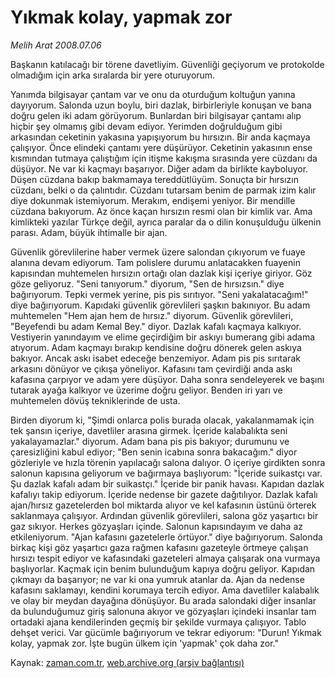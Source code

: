 # Yıkmak kolay, yapmak zor

*Melih Arat 2008.07.06*

<tr><td class="metin" colspan="2" style="padding-top: 20px; padding-left: 5px; padding-right: 10px;">Başkanın katılacağı bir törene davetliyim. Güvenliği geçiyorum ve protokolde olmadığım için arka sıralarda bir yere oturuyorum.</td></tr><tr><td class="metin" colspan="2" style="padding-top: 20px; padding-left: 5px; padding-right: 10px;"><p>Yanımda bilgisayar çantam var ve onu da oturduğum koltuğun yanına dayıyorum. Salonda uzun boylu, biri dazlak, birbirleriyle konuşan ve bana doğru gelen iki adam görüyorum. Bunlardan biri bilgisayar çantamı alıp hiçbir şey olmamış gibi devam ediyor. Yerimden doğrulduğum gibi arkasından ceketinin yakasına yapışıyorum bu hırsızın. Bir anda kaçmaya çalışıyor. Önce elindeki çantamı yere düşürüyor. Ceketinin yakasının ense kısmından tutmaya çalıştığım için itişme kakışma sırasında yere cüzdanı da düşüyor. Ne var ki kaçmayı başarıyor. Diğer adam da birlikte kayboluyor. Düşen cüzdana bakıp bakmamaya tereddütlüyüm. Sonuçta bir hırsızın cüzdanı, belki o da çalıntıdır. Cüzdanı tutarsam benim de parmak izim kalır diye dokunmak istemiyorum. Merakım, endişemi yeniyor. Bir mendille cüzdana bakıyorum. Az önce kaçan hırsızın resmi olan bir kimlik var. Ama kimlikteki yazılar Türkçe değil, ayrıca paralar da o dilin konuşulduğu ülkenin parası. Adam, büyük ihtimalle bir ajan. 
<p> Güvenlik görevlilerine haber vermek üzere salondan çıkıyorum ve fuaye alanına devam ediyorum. Tam polislere durumu anlatacakken fuayenin kapısından muhtemelen hırsızın ortağı olan dazlak kişi içeriye giriyor. Göz göze geliyoruz. "Seni tanıyorum." diyorum, "Sen de hırsızsın." diye bağırıyorum. Tepki vermek yerine, pis pis sırıtıyor. "Seni yakalatacağım!" diye bağırıyorum. Kapıdaki güvenlik görevlileri şaşkın bakınıyor. Bu adam muhtemelen "Hem ajan hem de hırsız." diyorum. Güvenlik görevlileri, "Beyefendi bu adam Kemal Bey." diyor. Dazlak kafalı kaçmaya kalkıyor. Vestiyerin yanındayım ve elime geçirdiğim bir askıyı bumerang gibi adama atıyorum. Adam kaçmayı bırakıp kendisine doğru dönerek gelen askıya bakıyor. Ancak askı isabet edeceğe benzemiyor. Adam pis pis sırıtarak arkasını dönüyor ve çıkışa yöneliyor. Kafasını tam çevirdiği anda askı kafasına çarpıyor ve adam yere düşüyor. Daha sonra sendeleyerek ve başını tutarak ayağa kalkıyor ve üzerime doğru geliyor. Benden iri yarı ve muhtemelen dövüş tekniklerinde de usta. 
<p> Birden diyorum ki, "Şimdi onlarca polis burada olacak, yakalanmamak için tek şansın içeriye, davetliler arasına girmek. İçeride kalabalıkta seni yakalayamazlar." diyorum. Adam bana pis pis bakıyor; durumunu ve çaresizliğini kabul ediyor; "Ben senin icabına sonra bakacağım." diyor gözleriyle ve hızla törenin yapılacağı salona dalıyor. O içeriye girdikten sonra salonun kapısına geliyorum ve bağırmaya başlıyorum: "İçeride suikastçı var. Şu dazlak kafalı adam bir suikastçı." İçeride bir panik havası. Kapıdan dazlak kafalıyı takip ediyorum. İçeride nedense bir gazete dağıtılıyor. Dazlak kafalı ajan/hırsız gazetelerden bol miktarda alıyor ve kel kafasının üstünü örterek saklanmaya çalışıyor. Ardından güvenlik görevlileri, salona göz yaşartıcı bir gaz sıkıyor. Herkes gözyaşları içinde. Salonun kapısındayım ve daha az etkileniyorum. "Ajan kafasını gazetelerle örtüyor." diye bağırıyorum. Salonda birkaç kişi göz yaşartıcı gaza rağmen kafasını gazeteyle örtmeye çalışan hırsızı tespit ediyor ve kafasındaki gazeteleri almaya çalışarak ona vurmaya başlıyorlar. Kaçmak için benim bulunduğum kapıya doğru geliyor. Kapıdan çıkmayı da başarıyor; ne var ki ona yumruk atanlar da. Ajan da nedense kafasını saklamayı, kendini korumaya tercih ediyor. Ama davetliler kalabalık ve olay bir meydan dayağına dönüşüyor. Bu arada salondaki diğer insanlar da bulunduğumuz giriş salonuna akıyor ve gözyaşları içindeki insanlar tam ortadaki ajana kendilerinden geçmiş bir şekilde vurmaya çalışıyor. Tablo dehşet verici. Var gücümle bağırıyorum ve tekrar ediyorum: "Durun! Yıkmak kolay, yapmak zor. İşte bugün ülkem için 'yapmak' çok daha zor."<br/></p></p></p></td></tr>

Kaynak: [zaman.com.tr](http://zaman.com.tr/yazar.do?yazino=710724), [web.archive.org (arşiv bağlantısı)](http://web.archive.org/web/20080803135826/http://www.zaman.com.tr:80/yazar.do?yazino=710724)
